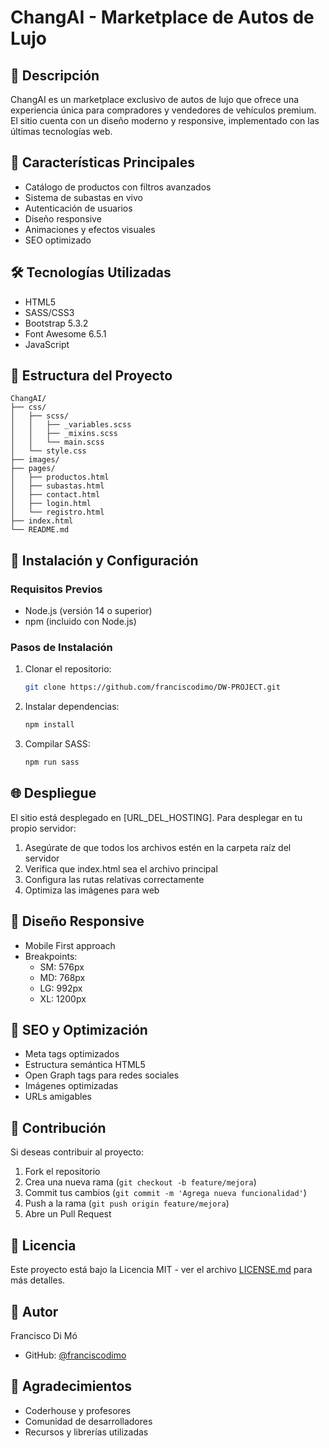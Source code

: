# ChangAI - Marketplace de Autos de Lujo

## 📝 Descripción
ChangAI es un marketplace exclusivo de autos de lujo que ofrece una experiencia única para compradores y vendedores de vehículos premium. El sitio cuenta con un diseño moderno y responsive, implementado con las últimas tecnologías web.

## 🚀 Características Principales
- Catálogo de productos con filtros avanzados
- Sistema de subastas en vivo
- Autenticación de usuarios
- Diseño responsive
- Animaciones y efectos visuales
- SEO optimizado

## 🛠 Tecnologías Utilizadas
- HTML5
- SASS/CSS3
- Bootstrap 5.3.2
- Font Awesome 6.5.1
- JavaScript

## 📂 Estructura del Proyecto
```
ChangAI/
├── css/
│   ├── scss/
│   │   ├── _variables.scss
│   │   ├── _mixins.scss
│   │   └── main.scss
│   └── style.css
├── images/
├── pages/
│   ├── productos.html
│   ├── subastas.html
│   ├── contact.html
│   ├── login.html
│   └── registro.html
├── index.html
└── README.md
```

## 🔧 Instalación y Configuración

### Requisitos Previos
- Node.js (versión 14 o superior)
- npm (incluido con Node.js)

### Pasos de Instalación
1. Clonar el repositorio:
   ```bash
   git clone https://github.com/franciscodimo/DW-PROJECT.git
   ```

2. Instalar dependencias:
   ```bash
   npm install
   ```

3. Compilar SASS:
   ```bash
   npm run sass
   ```

## 🌐 Despliegue
El sitio está desplegado en [URL_DEL_HOSTING]. Para desplegar en tu propio servidor:

1. Asegúrate de que todos los archivos estén en la carpeta raíz del servidor
2. Verifica que index.html sea el archivo principal
3. Configura las rutas relativas correctamente
4. Optimiza las imágenes para web

## 🎨 Diseño Responsive
- Mobile First approach
- Breakpoints:
  - SM: 576px
  - MD: 768px
  - LG: 992px
  - XL: 1200px

## 📱 SEO y Optimización
- Meta tags optimizados
- Estructura semántica HTML5
- Open Graph tags para redes sociales
- Imágenes optimizadas
- URLs amigables

## 🤝 Contribución
Si deseas contribuir al proyecto:
1. Fork el repositorio
2. Crea una nueva rama (`git checkout -b feature/mejora`)
3. Commit tus cambios (`git commit -m 'Agrega nueva funcionalidad'`)
4. Push a la rama (`git push origin feature/mejora`)
5. Abre un Pull Request

## 📄 Licencia
Este proyecto está bajo la Licencia MIT - ver el archivo [LICENSE.md](LICENSE.md) para más detalles.

## 👤 Autor
Francisco Di Mó
- GitHub: [@franciscodimo](https://github.com/franciscodimo)

## 🙏 Agradecimientos
- Coderhouse y profesores
- Comunidad de desarrolladores
- Recursos y librerías utilizadas 